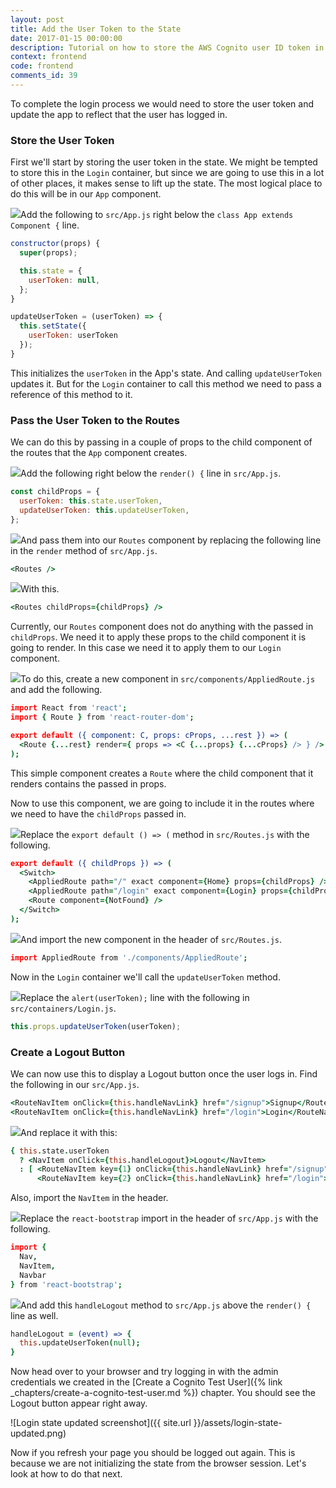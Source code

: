 ```yaml
---
layout: post
title: Add the User Token to the State
date: 2017-01-15 00:00:00
description: Tutorial on how to store the AWS Cognito user ID token in your React.js app.
context: frontend
code: frontend
comments_id: 39
---
```


To complete the login process we would need to store the user token and update the app to reflect that the user has logged in.

### Store the User Token

First we'll start by storing the user token in the state. We might be tempted to store this in the `Login` container, but since we are going to use this in a lot of other places, it makes sense to lift up the state. The most logical place to do this will be in our `App` component.

<img class="code-marker" src="{{ site.url }}/assets/s.png" />Add the following to `src/App.js` right below the `class App extends Component {` line.

``` javascript
constructor(props) {
  super(props);

  this.state = {
    userToken: null,
  };
}

updateUserToken = (userToken) => {
  this.setState({
    userToken: userToken
  });
}
```

This initializes the `userToken` in the App's state. And calling `updateUserToken` updates it. But for the `Login` container to call this method we need to pass a reference of this method to it.

### Pass the User Token to the Routes

We can do this by passing in a couple of props to the child component of the routes that the `App` component creates.

<img class="code-marker" src="{{ site.url }}/assets/s.png" />Add the following right below the `render() {` line in `src/App.js`.

``` javascript
const childProps = {
  userToken: this.state.userToken,
  updateUserToken: this.updateUserToken,
};
```

<img class="code-marker" src="{{ site.url }}/assets/s.png" />And pass them into our `Routes` component by replacing the following line in the `render` method of `src/App.js`.

``` coffee
<Routes />
```

<img class="code-marker" src="{{ site.url }}/assets/s.png" />With this.

``` coffee
<Routes childProps={childProps} />
```

Currently, our `Routes` component does not do anything with the passed in `childProps`. We need it to apply these props to the child component it is going to render. In this case we need it to apply them to our `Login` component.

<img class="code-marker" src="{{ site.url }}/assets/s.png" />To do this, create a new component in `src/components/AppliedRoute.js` and add the following.

``` coffee
import React from 'react';
import { Route } from 'react-router-dom';

export default ({ component: C, props: cProps, ...rest }) => (
  <Route {...rest} render={ props => <C {...props} {...cProps} /> } />
);
```

This simple component creates a `Route` where the child component that it renders contains the passed in props.

Now to use this component, we are going to include it in the routes where we need to have the `childProps` passed in.

<img class="code-marker" src="{{ site.url }}/assets/s.png" />Replace the `export default () => (` method in `src/Routes.js` with the following.

``` coffee
export default ({ childProps }) => (
  <Switch>
    <AppliedRoute path="/" exact component={Home} props={childProps} />
    <AppliedRoute path="/login" exact component={Login} props={childProps} />
    <Route component={NotFound} />
  </Switch>
);
```

<img class="code-marker" src="{{ site.url }}/assets/s.png" />And import the new component in the header of `src/Routes.js`.

``` coffee
import AppliedRoute from './components/AppliedRoute';
```

Now in the `Login` container we'll call the `updateUserToken` method.

<img class="code-marker" src="{{ site.url }}/assets/s.png" />Replace the `alert(userToken);` line with the following in `src/containers/Login.js`.

``` javascript
this.props.updateUserToken(userToken);
```

### Create a Logout Button

We can now use this to display a Logout button once the user logs in. Find the following in our `src/App.js`.

``` coffee
<RouteNavItem onClick={this.handleNavLink} href="/signup">Signup</RouteNavItem>
<RouteNavItem onClick={this.handleNavLink} href="/login">Login</RouteNavItem>
```

<img class="code-marker" src="{{ site.url }}/assets/s.png" />And replace it with this:

``` coffee
{ this.state.userToken
  ? <NavItem onClick={this.handleLogout}>Logout</NavItem>
  : [ <RouteNavItem key={1} onClick={this.handleNavLink} href="/signup">Signup</RouteNavItem>,
      <RouteNavItem key={2} onClick={this.handleNavLink} href="/login">Login</RouteNavItem> ] }
```

Also, import the `NavItem` in the header.

<img class="code-marker" src="{{ site.url }}/assets/s.png" />Replace the `react-bootstrap` import in the header of `src/App.js` with the following.

``` coffee
import {
  Nav,
  NavItem,
  Navbar
} from 'react-bootstrap';
```

<img class="code-marker" src="{{ site.url }}/assets/s.png" />And add this `handleLogout` method to `src/App.js` above the `render() {` line as well.

``` coffee
handleLogout = (event) => {
  this.updateUserToken(null);
}
```

Now head over to your browser and try logging in with the admin credentials we created in the [Create a Cognito Test User]({% link _chapters/create-a-cognito-test-user.md %}) chapter. You should see the Logout button appear right away.

![Login state updated screenshot]({{ site.url }}/assets/login-state-updated.png)

Now if you refresh your page you should be logged out again. This is because we are not initializing the state from the browser session. Let's look at how to do that next.
